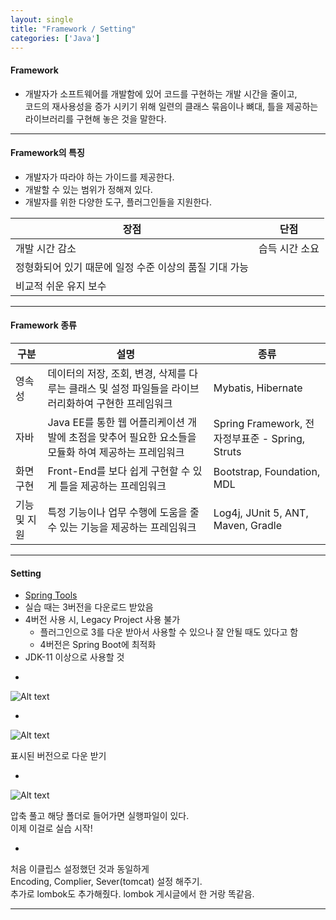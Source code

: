 ```yaml
---
layout: single
title: "Framework / Setting"
categories: ['Java']
---
```


#### Framework
* 개발자가 소프트웨어를 개발함에 있어 코드를 구현하는 개발 시간을 줄이고,   
코드의 재사용성을 증가 시키기 위해 일련의 클래스 묶음이나 뼈대, 틀을 제공하는 라이브러리를 구현해 놓은 것을 말한다.

***

#### Framework의 특징
* 개발자가 따라야 하는 가이드를 제공한다.
* 개발할 수 있는 범위가 정해져 있다.
* 개발자를 위한 다양한 도구, 플러그인들을 지원한다.
   
|장점|단점|
|-----|-----|
|개발 시간 감소|습득 시간 소요|
|정형화되어 있기 때문에 일정 수준 이상의 품질 기대 가능||
|비교적 쉬운 유지 보수||
   
***

#### Framework 종류
|구분|설명|종류|
|---|---------|-----|
|영속성|데이터의 저장, 조회, 변경, 삭제를 다루는 클래스 및 설정 파일들을 라이브러리화하여 구현한 프레임워크|Mybatis, Hibernate|
|자바|Java EE를 통한 웹 어플리케이션 개발에 초점을 맞추어 필요한 요소들을 모듈화 하여 제공하는 프레임워크|Spring Framework, 전자정부표준 - Spring, Struts|
|화면 구현|Front-End를 보다 쉽게 구현할 수 있게 틀을 제공하는 프레임워크| Bootstrap, Foundation, MDL|
|기능 및 지원|특정 기능이나 업무 수행에 도움을 줄 수 있는 기능을 제공하는 프레임워크|Log4j, JUnit 5, ANT, Maven, Gradle|
   
***

#### Setting
* [Spring Tools]
* 실습 때는 3버전을 다운로드 받았음
* 4버전 사용 시, Legacy Project 사용 불가
    * 플러그인으로 3를 다운 받아서 사용할 수 있으나 잘 안될 때도 있다고 함
    * 4버전은 Spring Boot에 최적화
* JDK-11 이상으로 사용할 것
   
[Spring Tools]: [https://spring.io/tools]
   
-
   
![Alt text](/assets/images/java/framework/setting01.jpg)   
   
-
   
![Alt text](/assets/images/java/framework/setting02.jpg)   
   
표시된 버전으로 다운 받기
   
-
   
![Alt text](/assets/images/java/framework/setting03.jpg)   
   
압축 풀고 해당 폴더로 들어가면 실행파일이 있다.   
이제 이걸로 실습 시작!
   
-
   
처음 이클립스 설정했던 것과 동일하게   
Encoding, Complier, Sever(tomcat) 설정 해주기.   
추가로 lombok도 추가해줬다. lombok 게시글에서 한 거랑 똑같음.   
   
***

